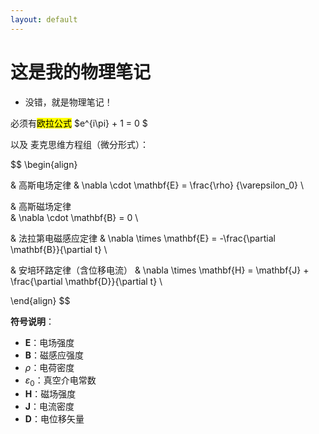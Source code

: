 ```yaml
---
layout: default
---
```


# 这是我的物理笔记

- 没错，就是物理笔记！

必须有<mark>欧拉公式</mark> $e^{i\pi} + 1 = 0 $

以及 麦克思维方程组（微分形式）：


$$
\begin{align}

& 高斯电场定律 
& \nabla \cdot \mathbf{E} = \frac{\rho} 
{\varepsilon_0}   \\

& 高斯磁场定律  
& \nabla \cdot \mathbf{B} = 0  \\

& 法拉第电磁感应定律
& \nabla \times \mathbf{E} = -\frac{\partial \mathbf{B}}{\partial t}  \\

& 安培环路定律（含位移电流）
& \nabla \times \mathbf{H} = \mathbf{J} + \frac{\partial \mathbf{D}}{\partial t}  \\

\end{align}
$$



**符号说明**：  
- $\mathbf{E}$：电场强度  
- $\mathbf{B}$：磁感应强度  
- $\rho$：电荷密度  
- $\varepsilon_0$：真空介电常数  
- $\mathbf{H}$：磁场强度  
- $\mathbf{J}$：电流密度  
- $\mathbf{D}$：电位移矢量  
